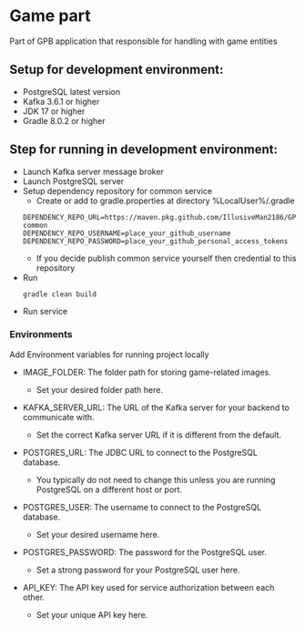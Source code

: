 # Game part

Part of GPB application that responsible for handling with game entities

## Setup for development environment:

* PostgreSQL latest version
* Kafka 3.6.1 or higher
* JDK 17 or higher
* Gradle 8.0.2 or higher

## Step for running in development environment:

* Launch Kafka server message broker
* Launch PostgreSQL server
* Setup dependency repository for common service
    * Create or add to gradle.properties at directory %LocalUser%/.gradle
  ```
  DEPENDENCY_REPO_URL=https://maven.pkg.github.com/IllusiveMan2186/GPB-common
  DEPENDENCY_REPO_USERNAME=place_your_github_username
  DEPENDENCY_REPO_PASSWORD=place_your_github_personal_access_tokens
  ```
    * If you decide publish common service yourself then credential to this repository
* Run
  ```
  gradle clean build
  ```
* Run service

### Environments

Add Environment variables for running project locally

* IMAGE_FOLDER: The folder path for storing game-related images.
    * Set your desired folder path here.


* KAFKA_SERVER_URL: The URL of the Kafka server for your backend to communicate with.
    * Set the correct Kafka server URL if it is different from the default.


* POSTGRES_URL: The JDBC URL to connect to the PostgreSQL database.
    * You typically do not need to change this unless you are running PostgreSQL on a different host or port.


* POSTGRES_USER: The username to connect to the PostgreSQL database.
    * Set your desired username here.


* POSTGRES_PASSWORD: The password for the PostgreSQL user.
    * Set a strong password for your PostgreSQL user here.


* API_KEY: The API key used for service authorization between each other.
    * Set your unique API key here.